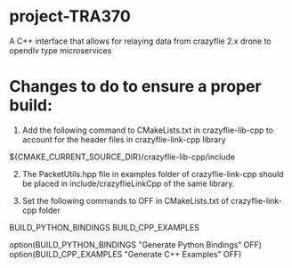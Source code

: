 # project-TRA370
A C++ interface that allows for relaying data from crazyflie 2.x drone to opendlv type microservices

# Changes to do to ensure a proper build:

1) Add the following command to CMakeLists.txt in crazyflie-lib-cpp to account for the header files in crazyflie-link-cpp library 

  ${CMAKE_CURRENT_SOURCE_DIR}/crazyflie-lib-cpp/include

2)  The PacketUtils.hpp file in examples folder of crazyflie-link-cpp should be placed in include/crazyflieLinkCpp of the same library.

3) Set the following commands to OFF in CMakeLists.txt of crazyflie-link-cpp folder

  BUILD_PYTHON_BINDINGS
  BUILD_CPP_EXAMPLES

  option(BUILD_PYTHON_BINDINGS "Generate Python Bindings" OFF)
  option(BUILD_CPP_EXAMPLES "Generate C++ Examples" OFF)
